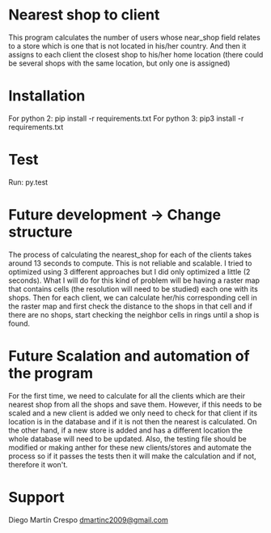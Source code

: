 # Nearest shop to client
This program calculates the number of users whose near_shop field relates to a store which is one
that is not located in his/her country. And then it assigns to each client the closest shop to his/her home location (there could be several shops with the same location, but only one is assigned)

# Installation
For python 2:
pip install -r requirements.txt
For python 3:
pip3 install -r requirements.txt

# Test
Run: py.test

# Future development -> Change structure 
The process of calculating the nearest_shop for each of the clients takes around 13 seconds to compute. This is not reliable and scalable. I tried to optimized using 3 different approaches but I did only optimized a little (2 seconds). What I will do for this kind of problem will be having a raster map that contains cells (the resolution will need to be studied) each one with its shops. Then for each client, we can calculate her/his corresponding cell in the raster map and first check the distance to the shops in that cell and if there are no shops, start checking the neighbor cells in rings until a shop is found.

# Future Scalation and automation of the program
For the first time, we need to calculate for all the clients which are their nearest shop from all the shops and save them. However, if this needs to be scaled and a new client is added we only need to check for that client if its location is in the database and if it is not then the nearest is calculated.
On the other hand, if a new store is added and has a different location the whole database will need to be updated.
Also, the testing file should be modified or making anther for these new clients/stores and automate the process so if it passes the tests then it will make the calculation and if not, therefore it won't.

# Support
Diego Martín Crespo
dmartinc2009@gmail.com